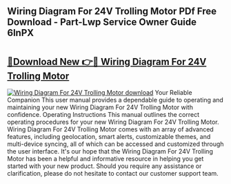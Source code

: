 ## Wiring Diagram For 24V Trolling Motor PDf Free Download - Part-Lwp Service Owner Guide 6lnPX

# <h2><a href="http://dfm6jz.blite.top/?on=Wiring+Diagram+For+24V+Trolling+Motor">🔗Download New 👉🔴 Wiring Diagram For 24V Trolling Motor</a></h2>

[![Wiring Diagram For 24V Trolling Motor download](https://i.imgur.com/lujVjoI.png)](http://dfm6jz.blite.top/?on=Wiring+Diagram+For+24V+Trolling+Motor)
Your Reliable Companion This user manual provides a dependable guide to operating and maintaining your new Wiring Diagram For 24V Trolling Motor with confidence. Operating Instructions This manual outlines the correct operating procedures for your new Wiring Diagram For 24V Trolling Motor. Wiring Diagram For 24V Trolling Motor comes with an array of advanced features, including geolocation, smart alerts, customizable themes, and multi-device syncing, all of which can be accessed and customized through the user interface. It's our hope that the Wiring Diagram For 24V Trolling Motor has been a helpful and informative resource in helping you get started with your new product. Should you require any assistance or clarification, please do not hesitate to contact our customer support team.
